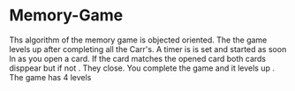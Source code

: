 # Memory-Game
Ths algorithm of the memory game is objected oriented. The the game levels up after completing all the Carr's. A timer is is set and started as soon ln as you open a card. If the card matches the opened card both cards disppear but if not . They close. You complete the game and it levels up . The game has 4 levels
